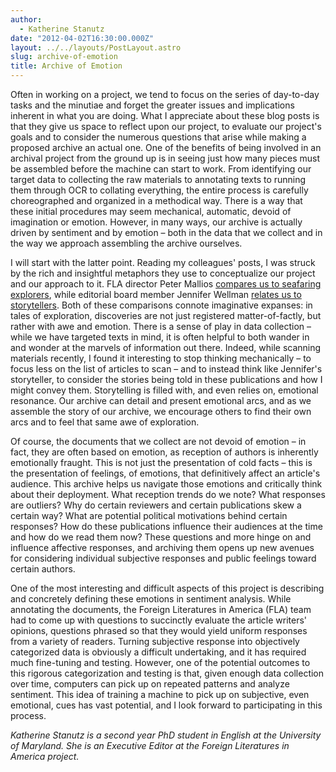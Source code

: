 ```yaml
---
author:
  - Katherine Stanutz
date: "2012-04-02T16:30:00.000Z"
layout: ../../layouts/PostLayout.astro
slug: archive-of-emotion
title: Archive of Emotion
---
```


Often in working on a project, we tend to focus on the series of day-to-day tasks and the minutiae and forget the greater issues and implications inherent in what you are doing. What I appreciate about these blog posts is that they give us space to reflect upon our project, to evaluate our project's goals and to consider the numerous questions that arise while making a proposed archive an actual one. One of the benefits of being involved in an archival project from the ground up is in seeing just how many pieces must be assembled before the machine can start to work. From identifying our target data to collecting the raw materials to annotating texts to running them through OCR to collating everything, the entire process is carefully choreographed and organized in a methodical way. There is a way that these initial procedures may seem mechanical, automatic, devoid of imagination or emotion. However, in many ways, our archive is actually driven by sentiment and by emotion – both in the data that we collect and in the way we approach assembling the archive ourselves.

I will start with the latter point. Reading my colleagues' posts, I was struck by the rich and insightful metaphors they use to conceptualize our project and our approach to it. FLA director Peter Mallios [compares us to seafaring explorers](http://mith.umd.edu/beginnings/), while editorial board member Jennifer Wellman [relates us to storytellers](http://mith.umd.edu/telling-the-story-of-foreign-literatures-in-america). Both of these comparisons connote imaginative expanses: in tales of exploration, discoveries are not just registered matter-of-factly, but rather with awe and emotion. There is a sense of play in data collection – while we have targeted texts in mind, it is often helpful to both wander in and wonder at the marvels of information out there. Indeed, while scanning materials recently, I found it interesting to stop thinking mechanically – to focus less on the list of articles to scan – and to instead think like Jennifer's storyteller, to consider the stories being told in these publications and how I might convey them. Storytelling is filled with, and even relies on, emotional resonance. Our archive can detail and present emotional arcs, and as we assemble the story of our archive, we encourage others to find their own arcs and to feel that same awe of exploration.

Of course, the documents that we collect are not devoid of emotion – in fact, they are often based on emotion, as reception of authors is inherently emotionally fraught. This is not just the presentation of cold facts – this is the presentation of feelings, of emotions, that definitively affect an article's audience. This archive helps us navigate those emotions and critically think about their deployment. What reception trends do we note? What responses are outliers? Why do certain reviewers and certain publications skew a certain way? What are potential political motivations behind certain responses? How do these publications influence their audiences at the time and how do we read them now? These questions and more hinge on and influence affective responses, and archiving them opens up new avenues for considering individual subjective responses and public feelings toward certain authors.

One of the most interesting and difficult aspects of this project is describing and concretely defining these emotions in sentiment analysis. While annotating the documents, the Foreign Literatures in America (FLA) team had to come up with questions to succinctly evaluate the article writers' opinions, questions phrased so that they would yield uniform responses from a variety of readers. Turning subjective response into objectively categorized data is obviously a difficult undertaking, and it has required much fine-tuning and testing. However, one of the potential outcomes to this rigorous categorization and testing is that, given enough data collection over time, computers can pick up on repeated patterns and analyze sentiment. This idea of training a machine to pick up on subjective, even emotional, cues has vast potential, and I look forward to participating in this process.

_Katherine Stanutz is a second year PhD student in English at the University of Maryland. She is an Executive Editor at the Foreign Literatures in America project._
